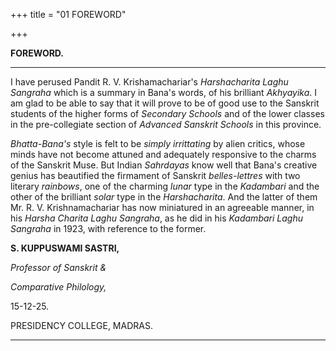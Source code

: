 +++
title = "01 FOREWORD"

+++


**FOREWORD.**

------------------------------------------------------------------------

I have perused Pandit R. V. Krishamachariar's *Harshacharita Laghu
Sangraha* which is a summary in Bana's words, of his brilliant
*Akhyayika*. I am glad to be able to say that it will prove to be of
good use to the Sanskrit students of the higher forms of *Secondary
Schools* and of the lower classes in the pre-collegiate section of
*Advanced Sanskrit Schools* in this province.

*Bhatta-Bana's* style is felt to be *simply irrittating* by alien
critics, whose minds have not become attuned and adequately responsive
to the charms of the Sanskrit Muse. But Indian *Sahrdayas* know well
that Bana's creative genius has beautified the firmament of Sanskrit
*belles-lettres* with two literary *rainbows*, one of the charming
*lunar* type in the *Kadambari* and the other of the brilliant *solar*
type in the *Harshacharita*. And the latter of them Mr. R. V.
Krishnamachariar has now miniatured in an agreeable manner, in his
*Harsha Charita Laghu Sangraha*, as he did in his *Kadambari Laghu
Sangraha* in 1923, with reference to the former.

**S. KUPPUSWAMI SASTRI,**



*Professor of Sanskrit &*



*Comparative Philology,*



15-12-25.

PRESIDENCY COLLEGE, MADRAS.



  

------------------------------------------------------------------------

